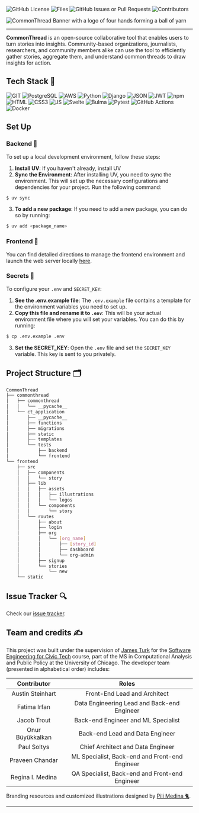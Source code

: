 ![GitHub License](https://img.shields.io/github/license/uchicago-capp-30320/CommonThread?color=133335)
![Files](https://img.shields.io/github/directory-file-count/uchicago-capp-30320/CommonThread?color=%23d0fdb9) 
![GitHub Issues or Pull Requests](https://img.shields.io/github/issues-closed/uchicago-capp-30320/CommonThread?color=%2356bcb3)
![Contributors](https://img.shields.io/github/contributors/uchicago-capp-30320/CommonThread)

![CommonThread Banner with a logo of four hands forming a ball of yarn](CommonThread_Banner.png)

--------------

**CommonThread** is an open-source collaborative tool that enables users to turn stories into insights. Community-based organizations, journalists, researchers, and community members alike can use the tool to efficiently gather stories, aggregate them, and understand common threads to draw insights for action.


## Tech Stack :toolbox:
![GIT](https://img.shields.io/badge/GIT-E44C30?style=for-the-badge&logo=git&logoColor=white)
![PostgreSQL](https://img.shields.io/badge/PostgreSQL-316192?style=for-the-badge&logo=postgresql&logoColor=white)
![AWS](https://img.shields.io/badge/AWS-%23FF9900.svg?style=for-the-badge&logo=amazon-aws&logoColor=white)
![Python](https://img.shields.io/badge/Python-FFD43B?style=for-the-badge&logo=python&logoColor=blue)
![Django](https://img.shields.io/badge/Django-092E20?style=for-the-badge&logo=django&logoColor=green)
![JSON](https://img.shields.io/badge/json-5E5C5C?style=for-the-badge&logo=json&logoColor=white)
![JWT](https://img.shields.io/badge/JWT-black?style=for-the-badge&logo=JSON%20web%20tokens)
![npm](https://img.shields.io/badge/npm-CB3837?style=for-the-badge&logo=npm&logoColor=white)
![HTML](https://img.shields.io/badge/HTML5-E34F26?style=for-the-badge&logo=html5&logoColor=white)
![CSS3](https://img.shields.io/badge/CSS3-1572B6?style=for-the-badge&logo=css3&logoColor=white)
![JS](https://img.shields.io/badge/JavaScript-323330?style=for-the-badge&logo=javascript&logoColor=F7DF1E)
![Svelte](https://img.shields.io/badge/Svelte-4A4A55?style=for-the-badge&logo=svelte&logoColor=FF3E00)
![Bulma](https://img.shields.io/badge/Bulma-00D1B2?style=for-the-badge&logo=Bulma&logoColor=white)
![Pytest](https://img.shields.io/badge/pytest-%23ffffff.svg?style=for-the-badge&logo=pytest&logoColor=2f9fe3)
![GitHub Actions](https://img.shields.io/badge/github%20actions-%232671E5.svg?style=for-the-badge&logo=githubactions&logoColor=white)
![Docker](https://img.shields.io/badge/docker-%230db7ed.svg?style=for-the-badge&logo=docker&logoColor=white)

## Set Up 

### Backend :hammer:

To set up a local development environment, follow these steps:

1. **Install UV**: If you haven't already, install UV
2. **Sync the Environment**: After installing UV, you need to sync the environment. This will set up the necessary configurations and dependencies for your project. Run the following command:
```bash
$ uv sync
```
3. **To add a new package**: If you need to add a new package, you can do so by running:
```bash
$ uv add <package_name>
``` 

### Frontend :art:
You can find detailed directions to manage the frontend environment and launch the web server locally [here](https://github.com/uchicago-capp-30320/CommonThread/tree/main/frontend).

### Secrets :key:
To configure your `.env` and `SECRET_KEY`:
1. **See the .env.example file**: The `.env.example` file contains a template for the environment variables you need to set up. 
2. **Copy this file and rename it to `.env`**: This will be your actual environment file where you will set your variables. You can do this by running:
```bash
$ cp .env.example .env
```
3. **Set the SECRET_KEY**: Open the `.env` file and set the `SECRET_KEY` variable. This key is sent to you privately.


## Project Structure :card_index_dividers:

```bash
CommonThread
├── commonthread
│   ├── commonthread
│   │   └── __pycache__
│   └── ct_application
│       ├── __pycache__
│       ├── functions
│       ├── migrations
│       ├── static
│       ├── templates
│       └── tests
│           ├── backend
│           └── frontend
└── frontend
    ├── src
    │   ├── components
    │   │   └── story
    │   ├── lib
    │   │   ├── assets
    │   │   │   ├── illustrations
    │   │   │   └── logos
    │   │   └── components
    │   │       └── story
    │   └── routes
    │       ├── about
    │       ├── login
    │       ├── org
    │       │   └── [org_name]
    │       │       ├── [story_id]
    │       │       ├── dashboard
    │       │       └── org-admin
    │       ├── signup
    │       └── stories
    │           └── new
    └── static
```


## Issue Tracker :mag:
Check our [issue tracker](https://github.com/orgs/uchicago-capp-30320/projects/10/views/1).

## Team and credits :writing_hand:
This project was built under the supervision of [James Turk](https://github.com/jamesturk) for the [Software Engineering for Civic Tech](https://github.com/uchicago-capp-30320) course, part of the MS in Computational Analysis and Public Policy at the University of Chicago. The developer team (presented in alphabetical order) includes: 

Contributor      | Roles |
:------------:   | :-------------: |
Austin Steinhart | Front-End Lead and Architect
Fatima Irfan     | Data Engineering Lead and Back-end Engineer
Jacob Trout      | Back-end Engineer and ML Specialist 
Onur Büyükkalkan | Back-end Lead and Data Engineer
Paul Soltys      | Chief Architect and Data Engineer
Praveen Chandar  | ML Specialist, Back-end and Front-end Engineer
Regina I. Medina | QA Specialist, Back-end and Front-end Engineer

Branding resources and customized illustrations designed by [Pili Medina :cat2:](mailto:pilar.eunice.mr@gmail.com). 

--------------
